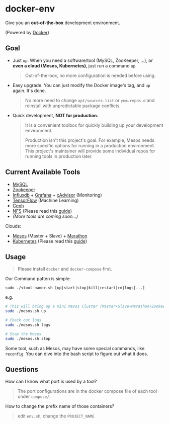 # docker-env
Give you an **out-of-the-box** development environment.

(Powered by [Docker](https://www.docker.com/))

## Goal

- Just `up`. When you need a software/tool (MySQL, ZooKeeper, ...), or **even a cloud (Mesos, Kubernetes)**, just run a command `up`.

  > Out-of-the-box, no more configuration is needed before using.

- Easy upgrade. You can just modify the Docker image's tag, and `up` again. It's done.

  > No more need to change `apt/sources.list` or `yum.repos.d` and reinstall with unpredictable package conflicts.

- Quick development, **NOT for production.**

  > It is a convenient toolbox for quickly building up your development environment.
  > 
  > Production isn't this project's goal.
  > For example, Mesos needs more specific options for running in a production environment.
  > This project's maintainer will provide some individual repos for running tools in production later.


## Current Available Tools

- [MySQL](https://www.mysql.com/)
- [Zookeeper](https://zookeeper.apache.org/)
- [Influxdb](https://influxdata.com/) + [Grafana](grafana.org/) + [cAdvisor](https://github.com/google/cadvisor) (Monitoring)
- [TensorFlow](https://www.tensorflow.org) (Machine Learning)
- [Ceph](http://ceph.com/)
- [NFS](http://www.tldp.org/LDP/nag/node140.html) (Please read this [guide](compose/nfs/README.md))
- *(More tools are coming soon...)*

Clouds:

- [Mesos](http://mesos.apache.org/) (Master + Slave) + [Marathon](https://mesosphere.github.io/marathon/)
- [Kubernetes](http://kubernetes.io/) (Please read this [guide](compose/k8s/README.md))


## Usage

> Please install `docker` and `docker-compose` first.

Our Command patten is simple:

```
sudo ./<tool-name>.sh [up|start|stop|kill|restart|rm|logs|...]
```

e.g.

```bash
# This will bring up a mini Mesos Cluster (Master+Slave+Marathon+Zookeeper)
sudo ./mesos.sh up

# Check out logs
sudo ./mesos.sh logs

# Stop the Mesos
sudo ./mesos.sh stop
```

Some tool, such as Mesos, may have some special commands, like `reconfig`.
You can dive into the bash script to figure out what it does.

## Questions

How can I know what port is used by a tool?

> The port configurations are in the docker compose file of each tool under `compose/`.

How to change the prefix name of those containers?

> edit `env.sh`, change the `PROJECT_NAME`
